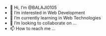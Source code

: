 - 👋 Hi, I’m @BALAJI0105
- 👀 I’m interested in Web Development
- 🌱 I’m currently learning in Web Technologies
- 💞️ I’m looking to collaborate on ...
- 📫 How to reach me ...

<!---
BALAJI0105/BALAJI0105 is a ✨ special ✨ repository because its `README.md` (this file) appears on your GitHub profile.
You can click the Preview link to take a look at your changes.
--->
